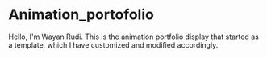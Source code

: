 # Animation_portofolio
Hello, I'm Wayan Rudi. This is the animation portfolio display that started as a template, which I have customized and modified accordingly.
